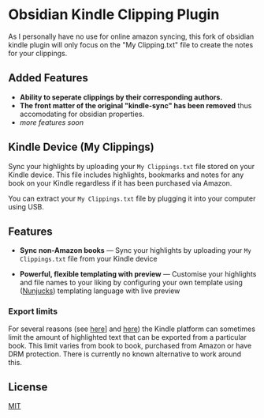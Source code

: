 # Obsidian Kindle Clipping Plugin

As I personally have no use for online amazon syncing,
this fork of obsidian kindle plugin will only focus on the "My Clipping.txt" file to create the notes for your clippings.

## Added Features

- **Ability to seperate clippings by their corresponding authors.**
- **The front matter of the original "kindle-sync" has been removed**
  thus accomodating for obsidian properties.
- _more features soon_

## Kindle Device (My Clippings)

Sync your highlights by uploading your `My Clippings.txt` file stored on your Kindle device.
This file includes highlights, bookmarks and notes for any book on your Kindle regardless
if it has been purchased via Amazon.

You can extract your `My Clippings.txt` file by plugging it into your computer using USB.

## Features

- **Sync non-Amazon books** — Sync your highlights by uploading your `My Clippings.txt` file from your Kindle device

- **Powerful, flexible templating with preview** — Customise your highlights and file names to your liking by configuring your own template using ([Nunjucks][1]) templating language with live preview

### Export limits

For several reasons (see [here][2]] and [here][3]) the Kindle platform can sometimes limit the amount
of highlighted text that can be exported from a particular book. This limit varies from book to book, purchased from Amazon or have DRM protection. There is currently no known alternative to work around this.

## License

[MIT](LICENSE)

[1]: https://mozilla.github.io/nunjucks
[2]: https://help.readwise.io/article/47-why-are-my-kindle-highlights-truncated-ellipses#:~:text=Publishers%20require%20Amazon%20to%20place,the%20book%20will%20be%20truncated.
[3]: https://brian.carnell.com/articles/2018/route-around-amazon-kindles-ridiculous-limits-on-highlights-exporting-with-bookcision/
